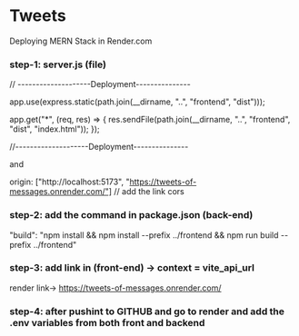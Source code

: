 # Tweets

Deploying MERN Stack in Render.com

### step-1: server.js (file)

// --------------------Deployment---------------

app.use(express.static(path.join(\_\_dirname, "..", "frontend", "dist")));

app.get("\*", (req, res) => {
res.sendFile(path.join(\_\_dirname, "..", "frontend", "dist", "index.html"));
});

//--------------------Deployment---------------

and

origin: ["http://localhost:5173", "https://tweets-of-messages.onrender.com/"] // add the link cors

### step-2: add the command in package.json (back-end)

"build": "npm install && npm install --prefix ../frontend && npm run build --prefix ../frontend"

### step-3: add link in (front-end) -> context = vite_api_url

render link-> https://tweets-of-messages.onrender.com/

### step-4: after pushint to GITHUB and go to render and add the .env variables from both front and backend
